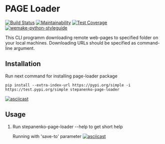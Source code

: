 # PAGE Loader

[![Build Status](https://github.com/StepanenkoArtem/python-project-lvl3/workflows/CI)](https://github.com/StepanenkoArtem/python-project-lvl3/workflows/CI/badge.svg)
[![Maintainability](https://api.codeclimate.com/v1/badges/0c5f98e70a04ca23c02c/maintainability)](https://codeclimate.com/github/StepanenkoArtem/python-project-lvl3/maintainability)
[![Test Coverage](https://api.codeclimate.com/v1/badges/0c5f98e70a04ca23c02c/test_coverage)](https://codeclimate.com/github/StepanenkoArtem/python-project-lvl3/test_coverage)
[![wemake-python-styleguide](https://img.shields.io/badge/style-wemake-000000.svg)](https://github.com/wemake-services/wemake-python-styleguide)

This CLI programm downloading remote web-pages to specified folder on your local machines.
Downloading URLs should be specified as command-line argument.

## Installation

Run next command for installing page-loader package

    pip install --extra-index-url https://pypi.org/simple -i https://test.pypi.org/simple stepanenko-page-loader

[![asciicast](https://asciinema.org/a/gHpRua3Ib7qGAdglsqI0veDuT.svg)](https://asciinema.org/a/gHpRua3Ib7qGAdglsqI0veDuT)

## Usage

1. Run
    stepanenko-page-loader --help
to get short help

    Running with 'save-to' parameter
[![asciicast](https://asciinema.org/a/oo2NGMaHTu9ENWc6yTr7jjULW.svg)](https://asciinema.org/a/oo2NGMaHTu9ENWc6yTr7jjULW)
